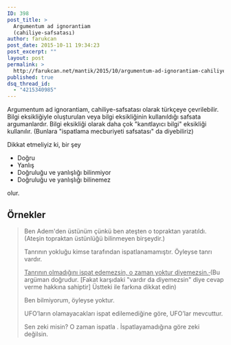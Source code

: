 ```yaml
---
ID: 398
post_title: >
  Argumentum ad ignorantiam
  (cahiliye-safsatası)
author: farukcan
post_date: 2015-10-11 19:34:23
post_excerpt: ""
layout: post
permalink: >
  http://farukcan.net/mantik/2015/10/argumentum-ad-ignorantiam-cahiliye-safsatasi/
published: true
dsq_thread_id:
  - "4215340985"
---
```

Argumentum ad ignorantiam, cahiliye-safsatası olarak türkçeye çevrilebilir. Bilgi eksikliğiyle oluşturulan veya bilgi eksikliğinin kullanıldığı safsata argumanlardır. Bilgi eksikliği olarak daha çok "kanıtlayıcı bilgi" eksikliği kullanılır. (Bunlara "ispatlama mecburiyeti safsatası" da diyebiliriz)

Dikkat etmeliyiz ki, bir şey
<ul>
	<li>Doğru</li>
	<li>Yanlış</li>
	<li>Doğruluğu ve yanlışlığı bilinmiyor</li>
	<li>Doğruluğu ve yanlışlığı bilinemez</li>
</ul>
olur.
<h2>Örnekler</h2>
<blockquote>Ben Adem'den üstünüm çünkü ben ateşten o topraktan yaratıldı. (Ateşin topraktan üstünlüğü bilinmeyen birşeydir.)

Tanrının yokluğu kimse tarafından ispatlanamamıştır. Öyleyse tanrı vardır.

<span style="text-decoration: underline;">Tanrının olmadığını ispat edemezsin, o zaman yoktur diyemezsin.<del> </del></span>(Bu argüman doğrudur. [Fakat karşıdaki "vardır da diyemezsin" diye cevap verme hakkına sahiptir] Üstteki ile farkına dikkat edin)

Ben bilmiyorum, öyleyse yoktur.

UFO’ların olamayacakları ispat edilemediğine göre, UFO’lar mevcuttur.

Sen zeki misin? O zaman ispatla . İspatlayamadığına göre zeki değilsin.</blockquote>